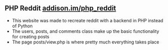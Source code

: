 ## PHP Reddit [addison.im/php_reddit](http://addison.im/php_reddit/) 
- This website was made to recreate reddit with a backend in PHP instead of Python 
- The users, posts, and comments class make up the basic functionality for creating posts 
- The page posts/view.php is where pretty much everything takes place 
